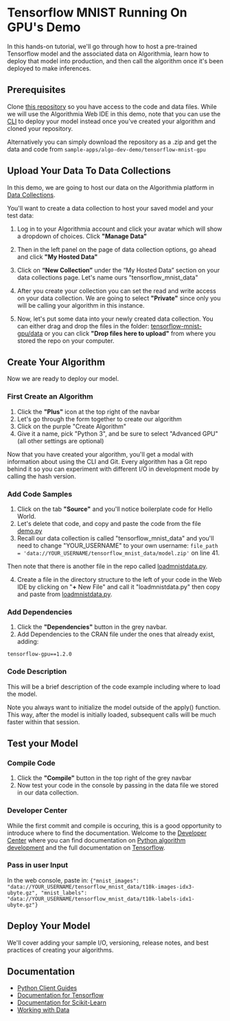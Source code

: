 # Tensorflow MNIST Running On GPU's Demo

In this hands-on tutorial, we'll go through how to host a pre-trained Tensorflow model and the associated data on Algorithmia, learn how to deploy that model into production, and then call the algorithm once it's been deployed to make inferences.

## Prerequisites 

Clone [this repository](https://github.com/algorithmiaio/sample-apps/) so you have access to the code and data files. While we will use the Algorithmia Web IDE in this demo, note that you can use the [CLI](https://algorithmia.com/developers/clients/cli/) to deploy your model instead once you've created your algorithm and cloned your repository.

Alternatively you can simply download the repository as a .zip and get the data and code from `sample-apps/algo-dev-demo/tensorflow-mnist-gpu`

## Upload Your Data To Data Collections

In this demo, we are going to host our data on the Algorithmia platform in [Data Collections](https://algorithmia.com/developers/data/hosted/). 

You'll want to create a data collection to host your saved model and your test data: 

1. Log in to your Algorithmia account and click your avatar which will show a dropdown of choices. Click **"Manage Data"**

2. Then in the left panel on the page of data collection options, go ahead and click **"My Hosted Data"**

3. Click on **“New Collection”** under the “My Hosted Data” section on your data collections page. Let's name ours "tensorflow_mnist_data"

4. After you create your collection you can set the read and write access on your data collection. We are going to select **"Private"** since only you will be calling your algorithm in this instance. 

5. Now, let's put some data into your newly created data collection. You can either drag and drop the files in the folder: [tensorflow-mnist-gpu/data](https://github.com/algorithmiaio/sample-apps/raw/master/algo-dev-demo/tensorflow-mnist-gpu/data) or you can click **"Drop files here to upload"** from where you stored the repo on your computer.

## Create Your Algorithm

Now we are ready to deploy our model.

### First Create an Algorithm
1. Click the **"Plus"** icon at the top right of the navbar
2. Let's go through the form together to create our algorithm
3. Click on the purple "Create Algorithm"
4. Give it a name, pick "Python 3", and be sure to select "Advanced GPU" (all other settings are optional)

Now that you have created your algorithm, you'll get a modal with information about using the CLI and Git. Every algorithm has a Git repo behind it so you can experiment with different I/O in development mode by calling the hash version.

### Add Code Samples
1. Click on the tab **"Source"** and you'll notice boilerplate code for Hello World.
2. Let's delete that code, and copy and paste the code from the file [demo.py](https://github.com/algorithmiaio/sample-apps/blob/master/algo-dev-demo/tensorflow-mnist-gpu/demo.py)
3. Recall our data collection is called "tensorflow_mnist_data" and you'll need
to change "YOUR_USERNAME" to your own username: `file_path =
'data://YOUR_USERNAME/tensorflow_mnist_data/model.zip'` on line 41.

Then note that there is another file in the repo called [loadmnistdata.py](https://github.com/algorithmiaio/sample-apps/blob/master/algo-dev-demo/tensorflow-mnist-gpu/loadmnistdata.py).

4. Create a file in the directory structure to the left of your code in the Web IDE by clicking on "**+** New File" and call it "loadmnistdata.py" then copy and paste from [loadmnistdata.py](https://github.com/algorithmiaio/sample-apps/blob/master/algo-dev-demo/tensorflow-mnist-gpu/loadmnistdata.py).

### Add Dependencies
1. Click the **"Dependencies"** button in the grey navbar.
2. Add Dependencies to the CRAN file under the ones that already exist, adding:
```
tensorflow-gpu==1.2.0
```
 
### Code Description
This will be a brief description of the code example including where to load the model. 

Note you always want to initialize the model outside of the apply() function. This way, after the model is initially loaded, subsequent calls will be much faster within that session.

## Test your Model

### Compile Code
1. Click the **"Compile"** button in the top right of the grey navbar
2. Now test your code in the console by passing in the data file we stored in our data collection.

### Developer Center
While the first commit and compile is occuring, this is a good opportunity to introduce where to find the documentation. Welcome to the [Developer Center](https://algorithmia.com/developers/) where you can find documentation on [Python algorithm development](https://algorithmia.com/developers/algorithm-development/languages/python/) and the full documentation on [Tensorflow](https://algorithmia.com/developers/model-deployment/tensorflow/).

### Pass in user Input
In the web console, paste in: `{"mnist_images": "data://YOUR_USERNAME/tensorflow_mnist_data/t10k-images-idx3-ubyte.gz", "mnist_labels": "data://YOUR_USERNAME/tensorflow_mnist_data/t10k-labels-idx1-ubyte.gz"}`

## Deploy Your Model
We'll cover adding your sample I/O, versioning, release notes, and best practices of creating your algorithms.

## Documentation

- [Python Client Guides](https://algorithmia.com/developers/algorithm-development/languages/python/)
- [Documentation for Tensorflow](https://algorithmia.com/developers/model-deployment/tensorflow/)
- [Documentation for Scikit-Learn](https://algorithmia.com/developers/model-deployment/scikit/)
- [Working with Data](https://algorithmia.com/developers/data/)

